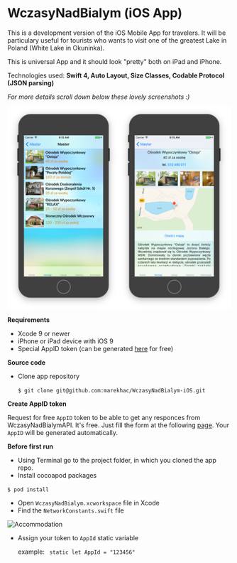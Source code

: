 # WczasyNadBialym (iOS App)

This is a development version of the iOS Mobile App for travelers. It will be particulary useful for tourists who wants to visit one of the greatest Lake in Poland (White Lake in Okuninka). 

This is universal App and it should look "pretty" both on iPad and iPhone.

Technologies used: **Swift 4, Auto Layout, Size Classes, Codable Protocol (JSON parsing)**

*For more details scroll down below these lovely screenshots :)*

![Accommodation](Docs/Images/accommodation.png)

**Requirements**

- Xcode 9 or newer
- iPhone or iPad device with iOS 9  
- Special AppID token (can be generated [here](http://wczasynadbialym.pl/index/appid-request) for free)

**Source code**

- Clone app repository 

	```$ git clone git@github.com:marekhac/WczasyNadBialym-iOS.git```
	
**Create AppID token**

Request for free `AppID` token to be able to get any responces from WczasyNadBialymAPI. It's free. Just fill the form at the following [page](http://wczasynadbialym.pl/index/appid-request). Your `AppID` will be generated automatically.

**Before first run**

- Using Terminal go to the project folder, in which you cloned the app repo. 
- Install cocoapod packages

```$ pod install```
	
- Open `WczasyNadBialym.xcworkspace` file in Xcode 
- Find the `NetworkConstants.swift` file 

![Accommodation](Docs/Images/appid_token.png)

- Assign your token to `AppId` static variable

	example: ``` static let AppId = "123456"```





